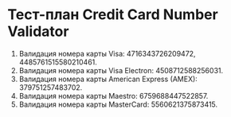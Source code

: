 # Тест-план Credit Card Number Validator

1. Валидация номера карты Visa: 4716343726209472, 4485761515580210461.
2. Валидация номера карты Visa Electron: 4508712588256031.
3. Валидация номера карты American Express (AMEX): 379751257483702.
4. Валидация номера карты Maestro: 6759688447522857.
5. Валидация номера карты MasterCard: 5560621375873415.